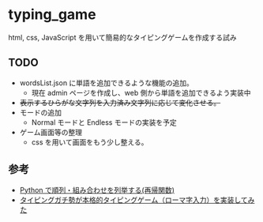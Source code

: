 # typing_game

html, css, JavaScript を用いて簡易的なタイピングゲームを作成する試み

## TODO

- wordsList.json に単語を追加できるような機能の追加。
  - 現在 admin ページを作成し、web 側から単語を追加できるよう実装中
- ~~表示するひらがな文字列を入力済み文字列に応じて変化させる。~~
- モードの追加
  - Normal モードと Endless モードの実装を予定
- ゲーム画面等の整理
  - css を用いて画面をもう少し整える。

## 参考

- [Python で順列・組み合わせを列挙する(再帰関数)](https://qiita.com/pwll/items/03e751f90d0a95e432cb)
- [タイピングガチ勢が本格的タイピングゲーム（ローマ字入力）を実装してみた](https://qiita.com/Arthur_Lugh/items/43b61877819e402c50d6)
